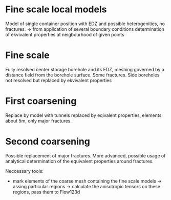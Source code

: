 # Fine scale local models

Model of single container position with EDZ and possible heterogenities, no fractures.
=> from application of several boundary conditions determination of ekvivalent properties at neigbourhood of given points

# Fine scale

Fully resolved center storage borehole and its EDZ, meshing governed by a distance field from the borehole surface. 
Some fractures.
Side boreholes not resolved but replaced by ekvivalent properties 

# First coarsening

Replace by model with tunnels replaced by eqivalent properties, elements about 5m, only major fractures.

# Second coarsening

Possible replacement of major fractures. More advanced, possible usage of analytical determination of the equivalent properties around fractures.

Neccessary tools:
- mark elements of the coarse mesh containing the fine scale models -> assing particular regions -> calculate the anisotropic tensors on these regions, pass them to Flow123d
